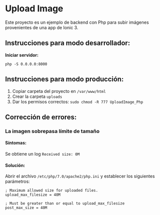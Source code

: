 # Upload Image

Este proyecto es un ejemplo de backend con Php para subir imágenes 
provenientes de una app de Ionic 3.

## Instrucciones para modo desarrollador:
**Iniciar servidor:**
```
php -S 0.0.0.0:8000
```

## Instrucciones para modo producción:
1. Copiar carpeta del proyecto en ```/var/www/html```
2. Crear la carpeta ```uploads```
3. Dar los permisos correctos: ```sudo chmod -R 777 UploadImage_Php```

## Corrección de errores:
### La imagen sobrepasa límite de tamaño
#### Síntomas:

Se obtiene un log ```Received size: 0M```

#### Solución:

Abrir el archivo ```/etc/php/7.0/apache2/php.ini``` y establecer los siguientes 
parámetros: 
```
; Maximum allowed size for uploaded files.
upload_max_filesize = 40M

; Must be greater than or equal to upload_max_filesize
post_max_size = 40M
```